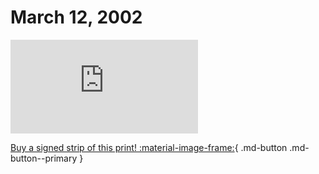 # March 12, 2002

![](https://www.achewood.com/comic.php?date=03122002)

[Buy a signed strip of this print! :material-image-frame:](https://achewood-holiday-pop-up.myshopify.com/products/strip#03122002){ .md-button .md-button--primary }
